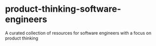 # product-thinking-software-engineers
A curated collection of resources for software engineers with a focus on product thinking
